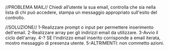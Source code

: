 //PROBLEMA MAIL//
Chiedi all’utente la sua email,
controlla che sia nella lista di chi può accedere,
stampa un messaggio appropriato sull'esito del controllo.

//SOLUZIONE//
1-Realizzare prompt o input per permettere inserimento dell'email.
2-Realizzare array per gli indirizzi email da utilizzare. 
3-Avvio il ciclo dell'array.
4-? SE l'indirizzo email inserito corrisponde a email iterata, mostro messaggio di presenza utente.
5-ALTRIMENTI: non commetto azioni. 